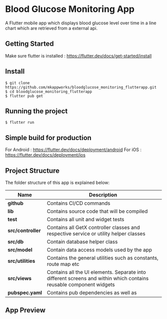 # Blood Glucose Monitoring App

A Flutter mobile app which displays blood glucose level over time in a line chart which are retrieved from a external api.

## Getting Started

Make sure flutter is installed : https://flutter.dev/docs/get-started/install

## Install

    $ git clone https://github.com/mkappworks/bloodglucose_monitoring_flutterapp.git
    $ cd bloodglucose_monitoring_flutterapp
    $ flutter pub get

## Running the project

    $ flutter run 

## Simple build for production

  For Android :  https://flutter.dev/docs/deployment/android
  For iOS     :  https://flutter.dev/docs/deployment/ios

## Project Structure

The folder structure of this app is explained below:

| Name               | Description                                              |
| ------------------ | -------------------------------------------------------- |
| **github**   | Contains CI/CD commands                        |
| **lib**            | Contains source code that will be compiled               |
| **test**            | Contains all unit and widget tests            |
| **src/controller** | Contains all GetX controller classes and respective service or utility helper classes                             |
| **src/db**     | Contain database helper class |
| **src/model**      | Contain data access models used by the app |
| **src/utilities**      | Contains the general utilities such as constants, route map etc      |
| **src/views**      | Contains all the UI elements. Separate into different screens and within which contains reusable component widgets         |
| **pubspec.yaml**   | Contains pub dependencies as well as     |

## App Preview


